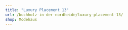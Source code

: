 ```yaml
---
title: "Luxury Placement 13"
url: /buchholz-in-der-nordheide/luxury-placement-13/
shop: Modehaus
---
```

